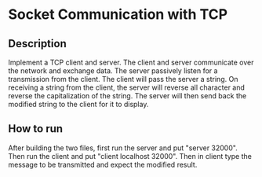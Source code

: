 # Socket Communication with TCP

## Description

Implement a TCP client and server. The client and server communicate over the network and exchange data.
The server passively listen for a transmission from the client. The client will pass the server a string.
On receiving a string from the client, the server will reverse all character and reverse the capitalization of the string.
The server will then send back the modified string to the client for it to display.

## How to run

After building the two files, first run the server and put "server 32000".
Then run the client and put "client localhost 32000".
Then in client type the message to be transmitted and expect the modified result.